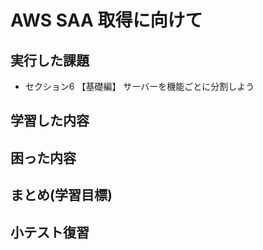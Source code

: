 # AWS SAA 取得に向けて

## 実行した課題
- セクション6 【基礎編】 サーバーを機能ごとに分割しよう

## 学習した内容


## 困った内容

## まとめ(学習目標)

## 小テスト復習

